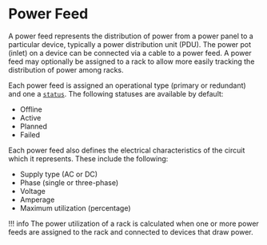 # Power Feed

A power feed represents the distribution of power from a power panel to a particular device, typically a power distribution unit (PDU). The power pot (inlet) on a device can be connected via a cable to a power feed. A power feed may optionally be assigned to a rack to allow more easily tracking the distribution of power among racks.

Each power feed is assigned an operational type (primary or redundant) and one a [`status`](https://nautobot.readthedocs.io/en/stable/models/extras/status/). The following statuses are available by default:

* Offline
* Active
* Planned
* Failed

Each power feed also defines the electrical characteristics of the circuit which it represents. These include the following:

* Supply type (AC or DC)
* Phase (single or three-phase)
* Voltage
* Amperage
* Maximum utilization (percentage)

!!! info
    The power utilization of a rack is calculated when one or more power feeds are assigned to the rack and connected to devices that draw power.
